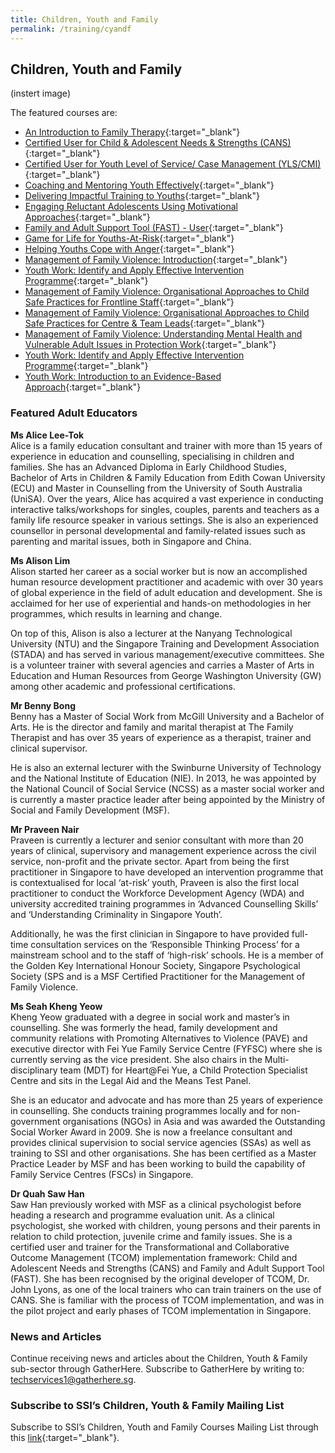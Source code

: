 ```yaml
---
title: Children, Youth and Family
permalink: /training/cyandf
---
```

## Children, Youth and Family  
(instert image)

The featured courses are:  
 - [An Introduction to Family Therapy](https://e-services.ncss.gov.sg/Training/Course/TemplateSearch?Keyword=An+Introduction+to+Family+Therapy){:target="_blank"}  
 - [Certified User for Child & Adolescent Needs & Strengths (CANS)](https://e-services.ncss.gov.sg/Training/Course/TemplateSearch?Keyword=Certified+User+for+Child+%26+Adolescent+Needs+%26+Strengths+%28CANS%29){:target="_blank"}  
 - [Certified User for Youth Level of Service/ Case Management (YLS/CMI)](https://e-services.ncss.gov.sg/Training/Course/TemplateSearch?Keyword=Certified+User+for+Youth+Level+of+Service+%2F+Case+Management+Inventory+2.0+%28YLS%2FCMI+2.0%29){:target="_blank"}  
 - [Coaching and Mentoring Youth Effectively](https://e-services.ncss.gov.sg/Training/Course/TemplateSearch?Keyword=Coaching+and+Mentoring+Youths){:target="_blank"}  
 - [Delivering Impactful Training to Youths](https://e-services.ncss.gov.sg/Training/Course/TemplateSearch?Keyword=Delivering+Impactful+Training+to+Youths){:target="_blank"}   
 - [Engaging Reluctant Adolescents Using Motivational Approaches](https://e-services.ncss.gov.sg/Training/Course/TemplateSearch?Keyword=Engaging+Reluctant+Adolescents+Using+Motivational+Approaches){:target="_blank"}  
 - [Family and Adult Support Tool (FAST) - User](https://e-services.ncss.gov.sg/Training/Course/TemplateSearch?Keyword=Family+and+Adult+Support+Tool+%28FAST%29){:target="_blank"}  
 - [Game for Life for Youths-At-Risk](https://e-services.ncss.gov.sg/Training/Course/TemplateSearch?Keyword=game+for+life){:target="_blank"}   
 - [Helping Youths Cope with Anger](https://e-services.ncss.gov.sg/Training/Course/TemplateSearch?Keyword=Helping+Youths+Cope+with+Anger){:target="_blank"}   
 - [Management of Family Violence: Introduction](https://e-services.ncss.gov.sg/Training/Course/TemplateSearch?Keyword=Management+of+Family+Violence%3A+Introduction){:target="_blank"}  
 - [Youth Work: Identify and Apply Effective Intervention Programme](https://e-services.ncss.gov.sg/Training/Course/TemplateSearch?Keyword=Identify+and+Apply+Effective+Intervention+Programme){:target="_blank"}  
 - [Management of Family Violence: Organisational Approaches to Child Safe Practices for Frontline Staff](https://e-services.ncss.gov.sg/Training/Course/TemplateSearch?Filter.Keyword=Management+of+Family+Violence%3A+Organisational+Approaches+to+Child+Safe+Practices+for+frontline+staff&Filter.CourseDatesString=&Filter.TypeOfCourse.Value=&Filter.TypeOfCourse.Label=&Filter.CourseSubCategory.Id=&Filter.CourseSubCategory.LogicalName=&Filter.CourseSubCategory.Name=&Filter.CourseSubCategory.ToRemove=){:target="_blank"}  
 - [Management of Family Violence: Organisational Approaches to Child Safe Practices for Centre & Team Leads](https://e-services.ncss.gov.sg/Training/Course/TemplateSearch?Filter.Keyword=Management+of+Family+Violence%3A+Organisational+Approaches+to+Child+Safe+Practices+for+centre&Filter.CourseDatesString=&Filter.TypeOfCourse.Value=&Filter.TypeOfCourse.Label=&Filter.CourseSubCategory.Id=&Filter.CourseSubCategory.LogicalName=&Filter.CourseSubCategory.Name=&Filter.CourseSubCategory.ToRemove=){:target="_blank"}  
 - [Management of Family Violence: Understanding Mental Health and Vulnerable Adult Issues in Protection Work](https://e-services.ncss.gov.sg/Training/Course/TemplateSearch?Filter.Keyword=understanding+mental+health+and+vulnerable+adult+issues+in+protection+work&Filter.CourseDatesString=&Filter.TypeOfCourse.Value=&Filter.TypeOfCourse.Label=&Filter.CourseSubCategory.Id=&Filter.CourseSubCategory.LogicalName=&Filter.CourseSubCategory.Name=&Filter.CourseSubCategory.ToRemove=){:target="_blank"}  
 - [Youth Work: Identify and Apply Effective Intervention Programme](https://e-services.ncss.gov.sg/Training/Course/TemplateSearch?Filter.Keyword=identify+and+apply+effective+intervention+programme&Filter.CourseDatesString=&Filter.TypeOfCourse.Value=&Filter.TypeOfCourse.Label=&Filter.CourseSubCategory.Id=&Filter.CourseSubCategory.LogicalName=&Filter.CourseSubCategory.Name=&Filter.CourseSubCategory.ToRemove=){:target="_blank"}  
 - [Youth Work: Introduction to an Evidence-Based Approach](https://e-services.ncss.gov.sg/Training/Course/TemplateSearch?Keyword=Youth+Work%3A+Introduction+to+an+Evidence-Based+Approach){:target="_blank"}  
 
### Featured Adult Educators

**Ms Alice Lee-Tok**     
Alice is a family education consultant and trainer with more than 15 years of experience in education and counselling, specialising in children and families. She has an Advanced Diploma in Early Childhood Studies, Bachelor of Arts in Children & Family Education from Edith Cowan University (ECU) and Master in Counselling from the University of South Australia (UniSA). Over the years, Alice has acquired a vast experience in conducting interactive talks/workshops for singles, couples, parents and teachers as a family life resource speaker in various settings. She is also an experienced counsellor in personal developmental and family-related issues such as parenting and marital issues, both in Singapore and China.

**Ms Alison Lim**   
Alison started her career as a social worker but is now an accomplished human resource development practitioner and academic with over 30 years of global experience in the field of adult education and development. She is acclaimed for her use of experiential and hands-on methodologies in her programmes, which results in learning and change.
 
On top of this, Alison is also a lecturer at the Nanyang Technological University (NTU) and the Singapore Training and Development Association (STADA) and has served in various management/executive committees. She is a volunteer trainer with several agencies and carries a Master of Arts in Education and Human Resources from George Washington University (GW) among other academic and professional certifications.

**Mr Benny Bong**   
Benny has a Master of Social Work from McGill University and a Bachelor of Arts. He is the director and family and marital therapist at The Family Therapist and has over 35 years of experience as a therapist, trainer and clinical supervisor.
 
He is also an external lecturer with the Swinburne University of Technology and the National Institute of Education (NIE). In 2013, he was appointed by the National Council of Social Service (NCSS) as a master social worker and is currently a master practice leader after being appointed by the Ministry of Social and Family Development (MSF).
 
**Mr Praveen Nair**   
Praveen is currently a lecturer and senior consultant with more than 20 years of clinical, supervisory and management experience across the civil service, non-profit and the private sector. Apart from being the first practitioner in Singapore to have developed an intervention programme that is contextualised for local ‘at-risk’ youth, Praveen is also the first local practitioner to conduct the Workforce Development Agency (WDA) and university accredited training programmes in ‘Advanced Counselling Skills’ and ‘Understanding Criminality in Singapore Youth’.
 
Additionally, he was the first clinician in Singapore to have provided full-time consultation services on the ‘Responsible Thinking Process’ for a mainstream school and to the staff of ‘high-risk’ schools. He is a member of the Golden Key International Honour Society, Singapore Psychological Society (SPS and is a MSF Certified Practitioner for the Management of Family Violence.
 
**Ms Seah Kheng Yeow**   
Kheng Yeow graduated with a degree in social work and master’s in counselling. She was formerly the head, family development and community relations with Promoting Alternatives to Violence (PAVE) and executive director with Fei Yue Family Service Centre (FYFSC) where she is currently serving as the vice president. She also chairs in the Multi-disciplinary team (MDT) for Heart@Fei Yue, a Child Protection Specialist Centre and sits in the Legal Aid and the Means Test Panel.
 
She is an educator and advocate and has more than 25 years of experience in counselling. She conducts training programmes locally and for non-government organisations (NGOs) in Asia and was awarded the Outstanding Social Worker Award in 2009. She is now a freelance consultant and provides clinical supervision to social service agencies (SSAs) as well as training to SSI and other organisations. She has been certified as a Master Practice Leader by MSF and has been working to build the capability of Family Service Centres (FSCs) in Singapore.
 
**Dr Quah Saw Han**   
Saw Han previously worked with MSF as a clinical psychologist before heading a research and programme evaluation unit. As a clinical psychologist, she worked with children, young persons and their parents in relation to child protection, juvenile crime and family issues. She is a certified user and trainer for the Transformational and Collaborative Outcome Management (TCOM) implementation framework: Child and Adolescent Needs and Strengths (CANS) and Family and Adult Support Tool (FAST). She has been recognised by the original developer of TCOM, Dr. John Lyons, as one of the local trainers who can train trainers on the use of CANS. She is familiar with the process of TCOM implementation, and was in the pilot project and early phases of TCOM implementation in Singapore.

### News and Articles   
Continue receiving news and articles about the Children, Youth & Family sub-sector through GatherHere. Subscribe to GatherHere by writing to: <techservices1@gatherhere.sg>.
### Subscribe to SSI’s Children, Youth & Family Mailing List   
Subscribe to SSI’s Children, Youth and Family Courses Mailing List through this [link](https://form.gov.sg/5d89dab70c67f000120d00bb){:target="_blank"}.   
